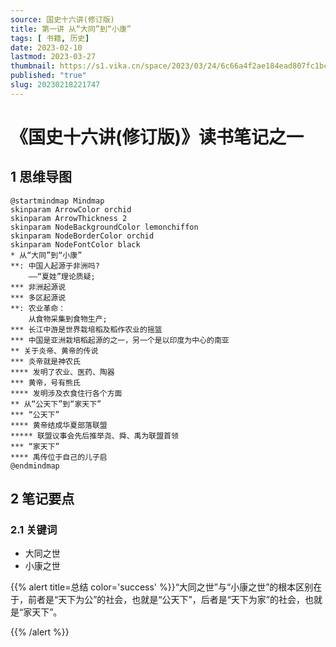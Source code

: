 ```yaml
---
source: 国史十六讲(修订版)
title: 第一讲 从“大同”到“小康”
tags: [ 书籍, 历史]
date: 2023-02-10
lastmod: 2023-03-27 
thumbnail: https://s1.vika.cn/space/2023/03/24/6c66a4f2ae184ead807fc1bc4555091a?attname=v2-a8acdeb786ba04cdf7baa93dc79f19af_r.jpg
published: "true"
slug: 20230218221747
---
```


# 《国史十六讲(修订版)》读书笔记之一
## 1 思维导图

```plantuml
@startmindmap Mindmap
skinparam ArrowColor orchid
skinparam ArrowThickness 2
skinparam NodeBackgroundColor lemonchiffon
skinparam NodeBorderColor orchid
skinparam NodeFontColor black
* 从“大同”到“小康”
**: 中国人起源于非洲吗?
    ——“夏娃”理论质疑;
*** 非洲起源说
*** 多区起源说
**: 农业革命：
    从食物采集到食物生产;
*** 长江中游是世界栽培稻及稻作农业的摇篮
*** 中国是亚洲栽培稻起源的之一，另一个是以印度为中心的南亚
** 关于炎帝、黄帝的传说
*** 炎帝就是神农氏
**** 发明了农业、医药、陶器
*** 黄帝，号有熊氏
**** 发明涉及衣食住行各个方面
** 从“公天下”到“家天下”
*** “公天下”
**** 黄帝结成华夏部落联盟
***** 联盟议事会先后推举尧、舜、禹为联盟首领
*** “家天下”
**** 禹传位于自己的儿子启
@endmindmap
```


## 2 笔记要点

 

### 2.1 关键词

- 大同之世
- 小康之世

 

{{% alert title=总结 color='success' %}}“大同之世”与“小康之世”的根本区别在于，前者是“天下为公”的社会，也就是“公天下”，后者是“天下为家”的社会，也就是“家天下”。

 {{% /alert %}}
